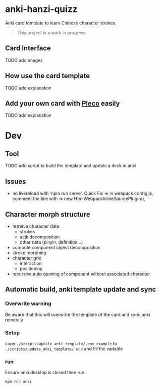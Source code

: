 # anki-hanzi-quizz

Anki card template to learn Chinese character strokes.

> This project is a work in progress

## Card Interface

TODO add images

## How use the card template

TODO add explanation

## Add your own card with [Pleco](https://play.google.com/store/apps/details?id=com.pleco.chinesesystem&pli=1) easily

TODO add explanation

# Dev

## Tool

TODO add script to build the template and update a deck in anki

## Issues
- no livereload with 'npm run serve'. Quick Fix => in webpack.config.js, comment the line with => new HtmlWebpackInlineSourcePlugin(),


## Character morph structure

- retreive character data
  - strokes
  - acjk decomposition
  - other data (pinyin, definition...)
- compute component object decomposition
- stroke morphing
- character grid
  - interaction
  - positioning
- recursive auto opening of component without associated character

## Automatic build, anki template update and sync

### Overwrite warning

Be aware that this will overwrite the template of the card and sync anki remotely

### Setup

copy `./scripts/update_anki_template/.env_example` to `./scripts/update_anki_template/.env` and fill the variable

### run

Ensure anki desktop is closed then run

``` sh
npm run anki
```
